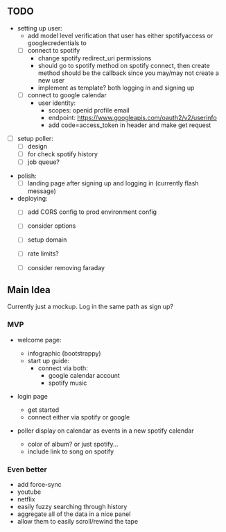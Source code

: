 ## TODO
- setting up user:
  - add model level verification that user has either spotifyaccess or googlecredentials to 
  - [ ] connect to spotify 
    - change spotify redirect_uri permissions
    - should go to spotify method on spotify connect, then create method should be the callback since you may/may not create a new user
    - implement as template? both logging in and signing up
  - [ ] connect to google calendar
    - user identity:
      - scopes: openid profile email
      - endpoint: https://www.googleapis.com/oauth2/v2/userinfo
      - add code=access_token in header and make get request
- [ ] setup poller:
  - [ ] design
  - [ ] for check spotify history
  - [ ] job queue?

- polish:
  - [ ] landing page after signing up and logging in (currently flash message)

- deploying:
  - [ ] add CORS config to prod environment config
  - [ ] consider options
  - [ ] setup domain
  - [ ] rate limits?
  - [ ] consider removing faraday


## Main Idea
Currently just a mockup.
Log in the same path as sign up?

### MVP
- welcome page:
  - infographic (bootstrappy)
  - start up guide:
    - connect via both:
      - google calendar account
      - spotify music
- login page
  - get started
  - connect either via spotify or google

- poller display on calendar as events in a new spotify calendar
  - color of album? or just spotify...
  - include link to song on spotify

### Even better
- add force-sync
- youtube
- netflix
- easily fuzzy searching through history
- aggregate all of the data in a nice panel
- allow them to easily scroll/rewind the tape

